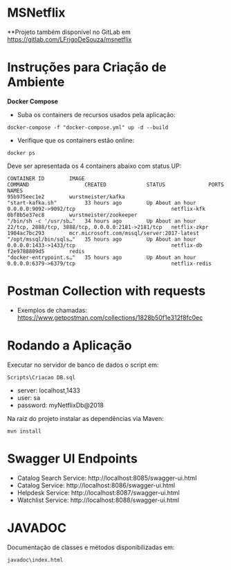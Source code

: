 # **MSNetflix**

**Projeto também disponível no GitLab em https://gitlab.com/LFrigoDeSouza/msnetflix

# Instruções para Criação de Ambiente

**Docker Compose**
* Suba os containers de recursos usados pela aplicação:

`docker-compose -f "docker-compose.yml" up -d --build`

* Verifique que os containers estão online:

`docker ps`

Deve ser apresentada os 4 containers abaixo com status UP: 
```
CONTAINER ID        IMAGE                                        COMMAND                  CREATED             STATUS              PORTS                                                NAMES
95b975eec1e2        wurstmeister/kafka                           "start-kafka.sh"         33 hours ago        Up About an hour    0.0.0.0:9092->9092/tcp                               netflix-kfk
0bf8b5e37ec8        wurstmeister/zookeeper                       "/bin/sh -c '/usr/sb…"   34 hours ago        Up About an hour    22/tcp, 2888/tcp, 3888/tcp, 0.0.0.0:2181->2181/tcp   netflix-zkpr
1904ac7bc293        mcr.microsoft.com/mssql/server:2017-latest   "/opt/mssql/bin/sqls…"   35 hours ago        Up About an hour    0.0.0.0:1433->1433/tcp                               netflix-db
f2e9788809d5        redis                                        "docker-entrypoint.s…"   35 hours ago        Up About an hour    0.0.0.0:6379->6379/tcp                               netflix-redis
```

# Postman Collection with requests
* Exemplos de chamadas:
https://www.getpostman.com/collections/1828b50f1e312f8fc0ec

# Rodando a Aplicação

Executar no servidor de banco de dados o script em:

`Scripts\Criacao DB.sql`

* server: localhost,1433
* user: sa
* password: myNetflixDb@2018

Na raiz do projeto instalar as dependências via Maven:

`mvn install`

# Swagger UI Endpoints
* Catalog Search Service: http://localhost:8085/swagger-ui.html
* Catalog Service: http://localhost:8086/swagger-ui.html
* Helpdesk Service: http://localhost:8087/swagger-ui.html
* Watchlist Service: http://localhost:8088/swagger-ui.html

# JAVADOC

Documentação de classes e métodos disponibilizadas em:

`javadoc\index.html`

